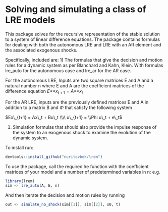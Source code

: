 
<!-- README.md is generated from README.Rmd. Please edit that file -->
Solving and simulating a class of LRE models
============================================

This package solves for the recursive representation of the stable solution to a system of linear difference equations. The package contains formulas for dealing with both the autonomous LRE and LRE with an AR element and the associated exogenous shocks.

Specifically, included are: 1) The formulas that give the decision and motion rules for a dynamic system as per Blanchard and Kahn, Klein. With formulas lre\_auto for the autonomous case and lre\_ar for the AR case.

For the autonomous LRE, Inputs are two square matrices E and A and a natural number n where E and A are the coefficient matrices of the difference equation *E**x*<sub>*t* + 1</sub> = *A**x*<sub>*t*</sub>

For the AR LRE, inputs are the previously defined matrices E and A in addition to a matrix B and *Φ* that satisfy the following system

$Ex\_{t+1} = Ax\_t + Bu\_t \\\\ u\_{t+1} = \\Phi u\_t + e\_t$

1.  Simulation formulas that should also provide the impulse response of the system to an exogenous shock to examine the evolution of the dynamic system.

To install run:

``` r
devtools::install_github("nuritovbek/lrem")
```

To use the package, call the required lre function with the coefficient matrices of your model and a number of predetermined variables in n: e.g.

``` r
library(lrem)
sim <- lre_auto(A, E, n)
```

And then iterate the decision and motion rules by running

``` r
out <- simulate_no_shock(sim[[1]], sim[[2]], x0, t)
```
